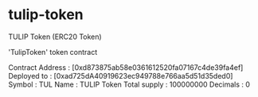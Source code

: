 # tulip-token

TULIP Token (ERC20 Token)

'TulipToken' token contract

Contract Address : [0xd873875ab58e0361612520fa07167c4de39fa4ef]
Deployed to      : [0xad725dA40919623ec949788e766aa5d51d35ded0]
Symbol           : TUL
Name             : TULIP Token
Total supply     : 100000000
Decimals         : 0
